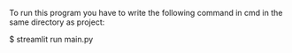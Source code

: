 To run this program you have to write the following command in cmd in the same directory as project: 

$ streamlit run main.py
